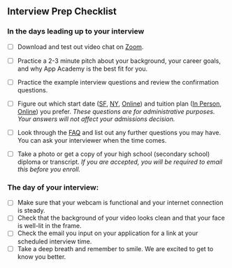 ## Interview Prep Checklist

### In the days leading up to your interview

* [ ] Download and test out video chat on [Zoom][zoom]. 
* [ ] Practice a 2-3 minute pitch about your background, your career goals, and why App Academy is the best fit for you.
* [ ] Practice the example interview questions and review the confirmation questions.
* [ ] Figure out which start date ([SF][sf], [NY][ny], [Online][online]) and tuition plan ([In Person][in-person-tuition], [Online][online-tuition]) you prefer. *These questions are for administrative purposes. Your answers will not affect your admissions decision.*
* [ ] Look through the [FAQ][faq] and list out any further questions you may have. You can ask your interviewer when the time comes.
* [ ] Take a photo or get a copy of your high school (secondary school) diploma or transcript. 
*If you are accepted, you will be required to email this before you enroll.*


### The day of your interview:

- [ ] Make sure that your webcam is functional and your internet connection is steady.
- [ ] Check that the background of your video looks clean and that your face is well-lit in the frame.
- [ ] Check the email you input on your application for a link at your scheduled interview time.
- [ ] Take a deep breath and remember to smile. We are excited to get to know you better.

[zoom]: www.zoom.us
[sf]: https://www.appacademy.io/immersive/dates?location=san-francisco
[ny]: https://www.appacademy.io/immersive/dates?location=new-york-city
[online]: https://www.appacademy.io/immersive/dates?location=online
[in-person-tuition]: https://s3-us-west-1.amazonaws.com/appacademy.io/Tuition+Plans.pdf
[online-tuition]: https://appacademy.zendesk.com/hc/en-us/articles/360010568013-What-is-the-cost-of-the-Full-Time-Plan-What-payment-options-do-I-have-
[faq]: https://appacademy.zendesk.com/hc/en-us/categories/202737947-Full-Time-Immersive
